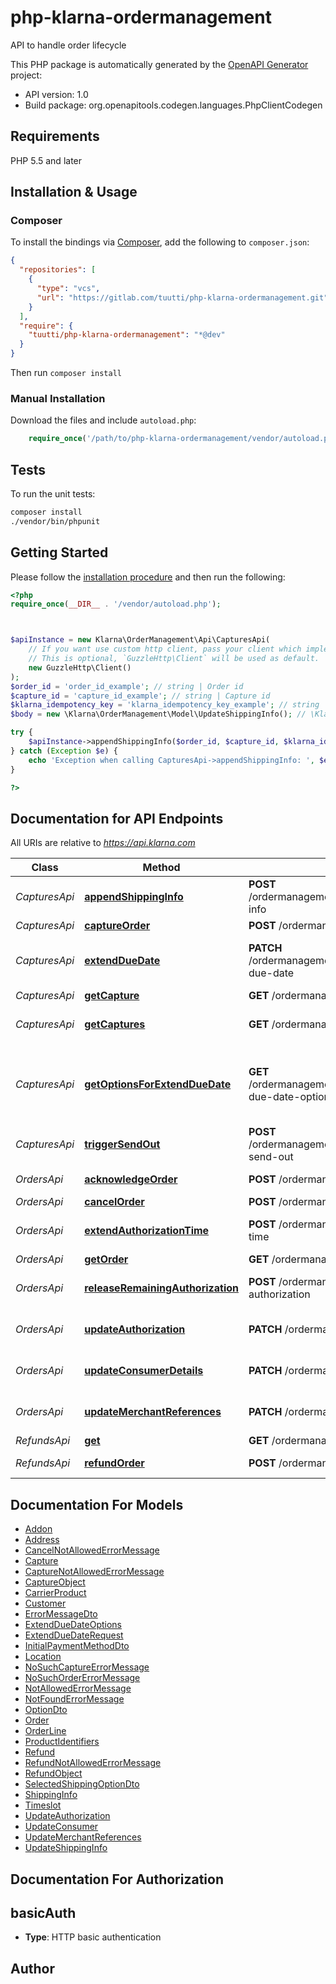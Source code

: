# php-klarna-ordermanagement

API to handle order lifecycle

This PHP package is automatically generated by the [OpenAPI Generator](https://openapi-generator.tech) project:

- API version: 1.0
- Build package: org.openapitools.codegen.languages.PhpClientCodegen

## Requirements

PHP 5.5 and later

## Installation & Usage

### Composer

To install the bindings via [Composer](http://getcomposer.org/), add the following to `composer.json`:

```json
{
  "repositories": [
    {
      "type": "vcs",
      "url": "https://gitlab.com/tuutti/php-klarna-ordermanagement.git"
    }
  ],
  "require": {
    "tuutti/php-klarna-ordermanagement": "*@dev"
  }
}
```

Then run `composer install`

### Manual Installation

Download the files and include `autoload.php`:

```php
    require_once('/path/to/php-klarna-ordermanagement/vendor/autoload.php');
```

## Tests

To run the unit tests:

```bash
composer install
./vendor/bin/phpunit
```

## Getting Started

Please follow the [installation procedure](#installation--usage) and then run the following:

```php
<?php
require_once(__DIR__ . '/vendor/autoload.php');



$apiInstance = new Klarna\OrderManagement\Api\CapturesApi(
    // If you want use custom http client, pass your client which implements `GuzzleHttp\ClientInterface`.
    // This is optional, `GuzzleHttp\Client` will be used as default.
    new GuzzleHttp\Client()
);
$order_id = 'order_id_example'; // string | Order id
$capture_id = 'capture_id_example'; // string | Capture id
$klarna_idempotency_key = 'klarna_idempotency_key_example'; // string | This header will guarantee the idempotency of the operation. The key should be unique and is recommended to be a UUID version 4. Retries of requests are safe to be applied in case of errors such as network errors, socket errors and timeouts.
$body = new \Klarna\OrderManagement\Model\UpdateShippingInfo(); // \Klarna\OrderManagement\Model\UpdateShippingInfo | 

try {
    $apiInstance->appendShippingInfo($order_id, $capture_id, $klarna_idempotency_key, $body);
} catch (Exception $e) {
    echo 'Exception when calling CapturesApi->appendShippingInfo: ', $e->getMessage(), PHP_EOL;
}

?>
```

## Documentation for API Endpoints

All URIs are relative to *https://api.klarna.com*

Class | Method | HTTP request | Description
------------ | ------------- | ------------- | -------------
*CapturesApi* | [**appendShippingInfo**](docs/Api/CapturesApi.md#appendshippinginfo) | **POST** /ordermanagement/v1/orders/{order_id}/captures/{capture_id}/shipping-info | Add shipping info to a capture
*CapturesApi* | [**captureOrder**](docs/Api/CapturesApi.md#captureorder) | **POST** /ordermanagement/v1/orders/{order_id}/captures | Create capture
*CapturesApi* | [**extendDueDate**](docs/Api/CapturesApi.md#extendduedate) | **PATCH** /ordermanagement/v1/orders/{order_id}/captures/{capture_id}/extend-due-date | Extend the customer&#39;s payment due date
*CapturesApi* | [**getCapture**](docs/Api/CapturesApi.md#getcapture) | **GET** /ordermanagement/v1/orders/{order_id}/captures/{capture_id} | Get capture
*CapturesApi* | [**getCaptures**](docs/Api/CapturesApi.md#getcaptures) | **GET** /ordermanagement/v1/orders/{order_id}/captures | Get all captures for one order
*CapturesApi* | [**getOptionsForExtendDueDate**](docs/Api/CapturesApi.md#getoptionsforextendduedate) | **GET** /ordermanagement/v1/orders/{order_id}/captures/{capture_id}/extend-due-date-options | Get available options for extension of the customer&#39;s payment due date
*CapturesApi* | [**triggerSendOut**](docs/Api/CapturesApi.md#triggersendout) | **POST** /ordermanagement/v1/orders/{order_id}/captures/{capture_id}/trigger-send-out | Trigger resend of customer communication
*OrdersApi* | [**acknowledgeOrder**](docs/Api/OrdersApi.md#acknowledgeorder) | **POST** /ordermanagement/v1/orders/{order_id}/acknowledge | Acknowledge order
*OrdersApi* | [**cancelOrder**](docs/Api/OrdersApi.md#cancelorder) | **POST** /ordermanagement/v1/orders/{order_id}/cancel | Cancel order
*OrdersApi* | [**extendAuthorizationTime**](docs/Api/OrdersApi.md#extendauthorizationtime) | **POST** /ordermanagement/v1/orders/{order_id}/extend-authorization-time | Extend authorization time
*OrdersApi* | [**getOrder**](docs/Api/OrdersApi.md#getorder) | **GET** /ordermanagement/v1/orders/{order_id} | Get order
*OrdersApi* | [**releaseRemainingAuthorization**](docs/Api/OrdersApi.md#releaseremainingauthorization) | **POST** /ordermanagement/v1/orders/{order_id}/release-remaining-authorization | Release remaining authorization
*OrdersApi* | [**updateAuthorization**](docs/Api/OrdersApi.md#updateauthorization) | **PATCH** /ordermanagement/v1/orders/{order_id}/authorization | Set new order amount and order lines
*OrdersApi* | [**updateConsumerDetails**](docs/Api/OrdersApi.md#updateconsumerdetails) | **PATCH** /ordermanagement/v1/orders/{order_id}/customer-details | Update customer addresses
*OrdersApi* | [**updateMerchantReferences**](docs/Api/OrdersApi.md#updatemerchantreferences) | **PATCH** /ordermanagement/v1/orders/{order_id}/merchant-references | Update merchant references
*RefundsApi* | [**get**](docs/Api/RefundsApi.md#get) | **GET** /ordermanagement/v1/orders/{order_id}/refunds/{refund_id} | Get refund
*RefundsApi* | [**refundOrder**](docs/Api/RefundsApi.md#refundorder) | **POST** /ordermanagement/v1/orders/{order_id}/refunds | Create a refund


## Documentation For Models

 - [Addon](docs/Model/Addon.md)
 - [Address](docs/Model/Address.md)
 - [CancelNotAllowedErrorMessage](docs/Model/CancelNotAllowedErrorMessage.md)
 - [Capture](docs/Model/Capture.md)
 - [CaptureNotAllowedErrorMessage](docs/Model/CaptureNotAllowedErrorMessage.md)
 - [CaptureObject](docs/Model/CaptureObject.md)
 - [CarrierProduct](docs/Model/CarrierProduct.md)
 - [Customer](docs/Model/Customer.md)
 - [ErrorMessageDto](docs/Model/ErrorMessageDto.md)
 - [ExtendDueDateOptions](docs/Model/ExtendDueDateOptions.md)
 - [ExtendDueDateRequest](docs/Model/ExtendDueDateRequest.md)
 - [InitialPaymentMethodDto](docs/Model/InitialPaymentMethodDto.md)
 - [Location](docs/Model/Location.md)
 - [NoSuchCaptureErrorMessage](docs/Model/NoSuchCaptureErrorMessage.md)
 - [NoSuchOrderErrorMessage](docs/Model/NoSuchOrderErrorMessage.md)
 - [NotAllowedErrorMessage](docs/Model/NotAllowedErrorMessage.md)
 - [NotFoundErrorMessage](docs/Model/NotFoundErrorMessage.md)
 - [OptionDto](docs/Model/OptionDto.md)
 - [Order](docs/Model/Order.md)
 - [OrderLine](docs/Model/OrderLine.md)
 - [ProductIdentifiers](docs/Model/ProductIdentifiers.md)
 - [Refund](docs/Model/Refund.md)
 - [RefundNotAllowedErrorMessage](docs/Model/RefundNotAllowedErrorMessage.md)
 - [RefundObject](docs/Model/RefundObject.md)
 - [SelectedShippingOptionDto](docs/Model/SelectedShippingOptionDto.md)
 - [ShippingInfo](docs/Model/ShippingInfo.md)
 - [Timeslot](docs/Model/Timeslot.md)
 - [UpdateAuthorization](docs/Model/UpdateAuthorization.md)
 - [UpdateConsumer](docs/Model/UpdateConsumer.md)
 - [UpdateMerchantReferences](docs/Model/UpdateMerchantReferences.md)
 - [UpdateShippingInfo](docs/Model/UpdateShippingInfo.md)


## Documentation For Authorization



## basicAuth


- **Type**: HTTP basic authentication


## Author



